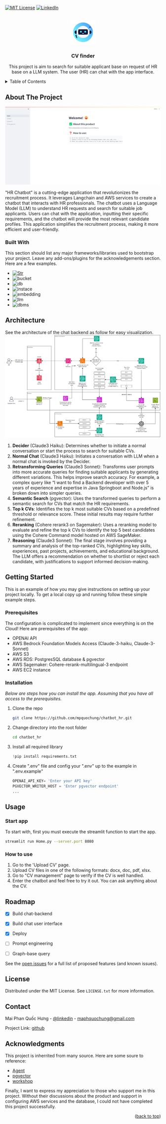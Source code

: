 


<!-- PROJECT SHIELDS -->
<!--
*** I'm using markdown "reference style" links for readability.
*** Reference links are enclosed in brackets [ ] instead of parentheses ( ).
*** See the bottom of this document for the declaration of the reference variables
*** for contributors-url, forks-url, etc. This is an optional, concise syntax you may use.
*** https://www.markdownguide.org/basic-syntax/#reference-style-links
-->
[![MIT License][license-shield]][license-url]
[![LinkedIn][linkedin-shield]][linkedin-url]



<!-- PROJECT LOGO -->
<br />
<div align="center">
  <a href="https://github.com/othneildrew/Best-README-Template">
    <img src="image/logo.png" alt="Logo" width="80" height="80">
  </a>

  <h3 align="center">CV finder</h3>

  <p align="center">
    This project is aim to search for suitable applicant base on request of HR base on a LLM system. The user (HR) can chat with the app interface.
</div>



<!-- TABLE OF CONTENTS -->
<details>
  <summary>Table of Contents</summary>
  <ol>
    <li>
      <a href="#about-the-project">About The Project</a>
      <ul>
        <li><a href="#built-with">Built With</a></li>
      </ul>
    </li>
    <li><a href="#architecture">Architecture</a></li>
    <li>
      <a href="#getting-started">Getting Started</a>
      <ul>
        <li><a href="#prerequisites">Prerequisites</a></li>
        <li><a href="#installation">Installation</a></li>
      </ul>
    </li>
    <li><a href="#usage">Usage</a></li>
    <li><a href="#roadmap">Roadmap</a></li>
    <li><a href="#contact">Contact</a></li>
    <li><a href="#acknowledgments">Acknowledgments</a></li>
  </ol>
</details>

<!-- ABOUT THE PROJECT -->
## About The Project

![Product Name Screen Shot][product-screenshot]

"HR Chatbot" is a cutting-edge application that revolutionizes the recruitment process. It leverages Langchain and AWS services to create a chatbot that interacts with HR professionals. The chatbot uses a Language Model (LLM) to understand HR requests and search for suitable job applicants. Users can chat with the application, inputting their specific requirements, and the chatbot will provide the most relevant candidate profiles. This application simplifies the recruitment process, making it more efficient and user-friendly.


### Built With

This section should list any major frameworks/libraries used to bootstrap your project. Leave any add-ons/plugins for the acknowledgements section. Here are a few examples.

* [![Str][Streamlit]][Streamlit-url]
* ![bucket][S3]
* ![db][RDS]
* ![instace][EC2]
* ![embedding][OPENAI]
* ![llm][claude]
* ![dbms][pg]

<!-- Architecture -->
## Architecture
See the architecture of the chat backend as follow for easy visualization.
![backend-architecture][architecture]


1. **Decider** (Claude3 Haiku): Determines whether to initiate a normal conversation or start the process to search for suitable CVs.
2. **Normal Chat** (Claude3 Haiku): Initiates a conversation with LLM when a normal chat is invoked by the Decider.
3. **Retransforming Queries** (Claude3 Sonnet): Transforms user prompts into more accurate queries for finding suitable applicants by generating different variations. This helps improve search accuracy. For example, a complex query like “I want to find a Backend developer with over 5 years of experience and expertise in Java Springboot and Node.js” is broken down into simpler queries.
4. **Semantic Search** (pgvector): Uses the transformed queries to perform a semantic search for CVs that match the HR requirements.
5. **Top k CVs**: Identifies the top k most suitable CVs based on a predefined threshold or relevance score. These initial results may require further refinement.
6. **Reranking** (Cohere rerank3 on Sagemaker): Uses a reranking model to evaluate and refine the top k CVs to identify the top 5 best candidates using the Cohere Command model hosted on AWS SageMaker.
7. **Reasoning** (Claude3 Sonnet): The final stage involves providing a summary and analysis of the top-ranked CVs, highlighting key skills, experiences, past projects, achievements, and educational background. The LLM offers a recommendation on whether to shortlist or reject each candidate, with justifications to support informed decision-making.
<!-- GETTING STARTED -->
## Getting Started

This is an example of how you may give instructions on setting up your project locally.
To get a local copy up and running follow these simple example steps.

### Prerequisites

The configuration is complicated to implement since everything is on the Cloud! Here are prerequisites of the app:
* OPENAI API
* AWS Bedrock Foundation Models Access (Claude-3-haiku, Claude-3-Sonnet)
* AWS S3
* AWS RDS: PostgresSQL database & pgvector
* AWS Sagemaker: Cohere-rerank-multilingual-3 endpoint
* AWS EC2 instance

### Installation

_Below are steps how you can install the app. Assuming that you have all access to the prerequisites._

1. Clone the repo
   ```sh
   git clone https://github.com/mpquochung/chatbot_hr.git
   ```
2. Change directory into the root folder
   ```sh
   cd chatbot_hr
   ```
3. Install all required library
   ```py
   !pip install requirements.txt
   ```
4. Create ".env" file and config your ".env" up to the example in ".env.example"
   ```py
   OPENAI_API_KEY= 'Enter your API key'
   PGVECTOR_WRITER_HOST = 'Enter pgvector endpoint'
   ...
   ```

<!-- USAGE EXAMPLES -->
## Usage
### Start app
To start with, first you must execute the streamlit function to start the app.
   ```sh
   streamlit run Home.py --server.port 8080 
   ```
### How to use
1. Go to the 'Upload CV' page.
2. Upload CV files in one of the following formats: docx, doc, pdf, xlsx.
3. Go to "CV management" page to verify if the CV is well handled. 
4. Enter the chatbot and feel free to try it out. You can ask anything about the CV.


<!-- ROADMAP -->
## Roadmap

- [x] Build chat-backend
- [x] Build chat user interface
- [x] Deploy
- [ ] Prompt engineering
- [ ] Graph-base query


See the [open issues](https://github.com/mpquochung/chatbot_hr/issues) for a full list of proposed features (and known issues).




<!-- LICENSE -->
## License

Distributed under the MIT License. See `LICENSE.txt` for more information.



<!-- CONTACT -->
## Contact

Mai Phan Quốc Hưng - [@linkedin](https://www.linkedin.com/in/qhungmp/) - maphquochung@gmail.com

Project Link: [github](https://github.com/mpquochung/chatbot_hr.git) 



<!-- ACKNOWLEDGMENTS -->
## Acknowledgments

This project is inherrited from many source. Here are some soure to reference:

* [Agent](https://github.com/aws-samples/aws-agentic-document-assistant)
* [pgvector](https://aws.amazon.com/vi/blogs/database/leverage-pgvector-and-amazon-aurora-postgresql-for-natural-language-processing-chatbots-and-sentiment-analysis/)
* [workshop](https://github.com/aws-samples/amazon-bedrock-workshop)

Finally, I want to express my appreciation to those who support me in this project. Without their discussions about the product and support in configuring AWS services and the database, I could not have completed this project successfully.


<p align="right">(<a href="#readme-top">back to top</a>)</p>



<!-- MARKDOWN LINKS & IMAGES -->
<!-- https://www.markdownguide.org/basic-syntax/#reference-style-links -->
[contributors-shield]: https://img.shields.io/github/contributors/othneildrew/Best-README-Template.svg?style=for-the-badge
[contributors-url]: https://github.com/othneildrew/Best-README-Template/graphs/contributors
[forks-shield]: https://img.shields.io/github/forks/othneildrew/Best-README-Template.svg?style=for-the-badge
[forks-url]: https://github.com/othneildrew/Best-README-Template/network/members
[stars-shield]: https://img.shields.io/github/stars/othneildrew/Best-README-Template.svg?style=for-the-badge
[stars-url]: https://github.com/othneildrew/Best-README-Template/stargazers
[issues-shield]: https://img.shields.io/github/issues/othneildrew/Best-README-Template.svg?style=for-the-badge
[issues-url]: https://github.com/mpquochung/chatbot_hr/issues
[license-shield]: https://img.shields.io/github/license/othneildrew/Best-README-Template.svg?style=for-the-badge
[license-url]: https://github.com/mpquochung/chatbot_hr/blob/main/LICENSE.txt
[linkedin-shield]: https://img.shields.io/badge/-LinkedIn-black.svg?style=for-the-badge&logo=linkedin&colorB=555
[linkedin-url]: https://www.linkedin.com/in/qhungmp/
[product-screenshot]: image/screenshot.png
[Next.js]: https://img.shields.io/badge/next.js-000000?style=for-the-badge&logo=nextdotjs&logoColor=white
[Next-url]: https://nextjs.org/
[Streamlit]: https://img.shields.io/badge/Streamlit-%23FF4B4B?logo=streamlit&color=white
[Streamlit-url]: https://streamlit.io
[React.js]: https://img.shields.io/badge/React-20232A?style=for-the-badge&logo=react&logoColor=61DAFB
[React-url]: https://reactjs.org/
[Vue.js]: https://img.shields.io/badge/Vue.js-35495E?style=for-the-badge&logo=vuedotjs&logoColor=4FC08D
[Vue-url]: https://vuejs.org/
[Angular.io]: https://img.shields.io/badge/Angular-DD0031?style=for-the-badge&logo=angular&logoColor=white
[Angular-url]: https://angular.io/
[Svelte.dev]: https://img.shields.io/badge/Svelte-4A4A55?style=for-the-badge&logo=svelte&logoColor=FF3E00
[Svelte-url]: https://svelte.dev/
[Laravel.com]: https://img.shields.io/badge/Laravel-FF2D20?style=for-the-badge&logo=laravel&logoColor=white
[Laravel-url]: https://laravel.com
[Bootstrap.com]: https://img.shields.io/badge/Bootstrap-563D7C?style=for-the-badge&logo=bootstrap&logoColor=white
[Bootstrap-url]: https://getbootstrap.com
[JQuery.com]: https://img.shields.io/badge/jQuery-0769AD?style=for-the-badge&logo=jquery&logoColor=white
[JQuery-url]: https://jquery.com 
[S3]: https://img.shields.io/badge/AWS%20S3-%23569A31?logo=amazons3&color=white
[RDS]: https://img.shields.io/badge/AWS%20RDS-%23569A31?logo=amazonrds&color=white
[EC2]: https://img.shields.io/badge/AWS%20EC2-%23569A31?logo=amazonec2&color=white
[OPENAI]: https://img.shields.io/badge/OPENAI%20API-%23412991?logo=openai&logoColor=%23412991&color=white
[Claude]: https://img.shields.io/badge/AWS%20Bedrock%20Claude3-%23191919?logo=anthropic&logoColor=%23191919&color=white
[pg]: https://img.shields.io/badge/Postgres%20SQL-%234169E1?logo=postgresql&logoColor=%234169E1&color=white
[architecture]: image/architecture.png
